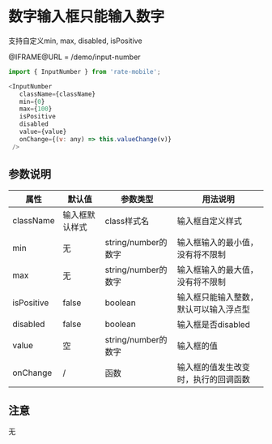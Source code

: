# 数字输入框只能输入数字

支持自定义min, max, disabled, isPositive


@IFRAME@URL = /demo/input-number

```javascript
import { InputNumber } from 'rate-mobile';

<InputNumber
   className={className}
   min={0}
   max={100}
   isPositive
   disabled
   value={value}
   onChange={(v: any) => this.valueChange(v)}
 />
```
## 参数说明

| 属性 | 默认值 | 参数类型 | 用法说明 |
| ------ | ------ | ------ | ------ |
| className | 输入框默认样式 | class样式名 | 输入框自定义样式 |
| min | 无 | string/number的数字 | 输入框输入的最小值， 没有将不限制 |
| max | 无 | string/number的数字 | 输入框输入的最大值， 没有将不限制 |
| isPositive | false | boolean | 输入框只能输入整数，默认可以输入浮点型 |
| disabled | false | boolean | 输入框是否disabled |
| value | 空 | string/number的数字 | 输入框的值 |
| onChange | / | 函数 | 输入框的值发生改变时，执行的回调函数 |

## 注意
无

